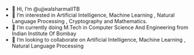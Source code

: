 - 👋 Hi, I’m @ujjwalsharmaIITB
- 👀 I’m interested in Artificial Intelligence, Machine Learning , Natural Language Processing , Cryptography and Mathematics.
- 🌱 I’m currently doing M.Tech in Computer Science And Engineering from Indian Institute Of Bombay
- 💞️ I’m looking to collaborate on Artificial Intelligence, Machine Learning , Natural Language Processing
<!---
- 📫 How to reach me ...
--->
<!---
ujjwalsharmaIITB/ujjwalsharmaIITB is a ✨ special ✨ repository because its `README.md` (this file) appears on your GitHub profile.
You can click the Preview link to take a look at your changes.
--->
